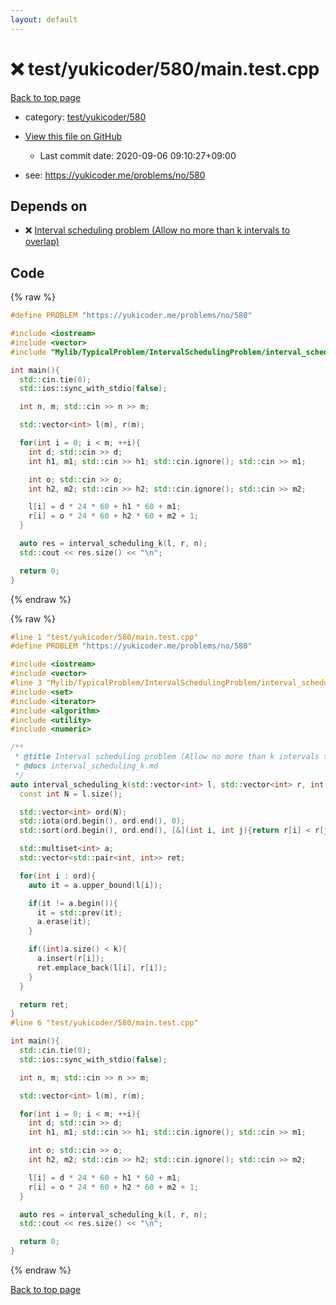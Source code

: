 ```yaml
---
layout: default
---
```


<!-- mathjax config similar to math.stackexchange -->
<script type="text/javascript" async
  src="https://cdnjs.cloudflare.com/ajax/libs/mathjax/2.7.5/MathJax.js?config=TeX-MML-AM_CHTML">
</script>
<script type="text/x-mathjax-config">
  MathJax.Hub.Config({
    TeX: { equationNumbers: { autoNumber: "AMS" }},
    tex2jax: {
      inlineMath: [ ['$','$'] ],
      processEscapes: true
    },
    "HTML-CSS": { matchFontHeight: false },
    displayAlign: "left",
    displayIndent: "2em"
  });
</script>

<script type="text/javascript" src="https://cdnjs.cloudflare.com/ajax/libs/jquery/3.4.1/jquery.min.js"></script>
<script src="https://cdn.jsdelivr.net/npm/jquery-balloon-js@1.1.2/jquery.balloon.min.js" integrity="sha256-ZEYs9VrgAeNuPvs15E39OsyOJaIkXEEt10fzxJ20+2I=" crossorigin="anonymous"></script>
<script type="text/javascript" src="../../../../assets/js/copy-button.js"></script>
<link rel="stylesheet" href="../../../../assets/css/copy-button.css" />


# :x: test/yukicoder/580/main.test.cpp

<a href="../../../../index.html">Back to top page</a>

* category: <a href="../../../../index.html#cd972d63fbc2cdaa6f2e20f02bf8d13c">test/yukicoder/580</a>
* <a href="{{ site.github.repository_url }}/blob/master/test/yukicoder/580/main.test.cpp">View this file on GitHub</a>
    - Last commit date: 2020-09-06 09:10:27+09:00


* see: <a href="https://yukicoder.me/problems/no/580">https://yukicoder.me/problems/no/580</a>


## Depends on

* :x: <a href="../../../../library/Mylib/TypicalProblem/IntervalSchedulingProblem/interval_scheduling_k.cpp.html">Interval scheduling problem (Allow no more than k intervals to overlap)</a>


## Code

<a id="unbundled"></a>
{% raw %}
```cpp
#define PROBLEM "https://yukicoder.me/problems/no/580"

#include <iostream>
#include <vector>
#include "Mylib/TypicalProblem/IntervalSchedulingProblem/interval_scheduling_k.cpp"

int main(){
  std::cin.tie(0);
  std::ios::sync_with_stdio(false);

  int n, m; std::cin >> n >> m;

  std::vector<int> l(m), r(m);

  for(int i = 0; i < m; ++i){
    int d; std::cin >> d;
    int h1, m1; std::cin >> h1; std::cin.ignore(); std::cin >> m1;

    int o; std::cin >> o;
    int h2, m2; std::cin >> h2; std::cin.ignore(); std::cin >> m2;

    l[i] = d * 24 * 60 + h1 * 60 + m1;
    r[i] = o * 24 * 60 + h2 * 60 + m2 + 1;
  }

  auto res = interval_scheduling_k(l, r, n);
  std::cout << res.size() << "\n";

  return 0;
}

```
{% endraw %}

<a id="bundled"></a>
{% raw %}
```cpp
#line 1 "test/yukicoder/580/main.test.cpp"
#define PROBLEM "https://yukicoder.me/problems/no/580"

#include <iostream>
#include <vector>
#line 3 "Mylib/TypicalProblem/IntervalSchedulingProblem/interval_scheduling_k.cpp"
#include <set>
#include <iterator>
#include <algorithm>
#include <utility>
#include <numeric>

/**
 * @title Interval scheduling problem (Allow no more than k intervals to overlap)
 * @docs interval_scheduling_k.md
 */
auto interval_scheduling_k(std::vector<int> l, std::vector<int> r, int k){
  const int N = l.size();

  std::vector<int> ord(N);
  std::iota(ord.begin(), ord.end(), 0);
  std::sort(ord.begin(), ord.end(), [&](int i, int j){return r[i] < r[j];});

  std::multiset<int> a;
  std::vector<std::pair<int, int>> ret;

  for(int i : ord){
    auto it = a.upper_bound(l[i]);

    if(it != a.begin()){
      it = std::prev(it);
      a.erase(it);
    }

    if((int)a.size() < k){
      a.insert(r[i]);
      ret.emplace_back(l[i], r[i]);
    }
  }

  return ret;
}
#line 6 "test/yukicoder/580/main.test.cpp"

int main(){
  std::cin.tie(0);
  std::ios::sync_with_stdio(false);

  int n, m; std::cin >> n >> m;

  std::vector<int> l(m), r(m);

  for(int i = 0; i < m; ++i){
    int d; std::cin >> d;
    int h1, m1; std::cin >> h1; std::cin.ignore(); std::cin >> m1;

    int o; std::cin >> o;
    int h2, m2; std::cin >> h2; std::cin.ignore(); std::cin >> m2;

    l[i] = d * 24 * 60 + h1 * 60 + m1;
    r[i] = o * 24 * 60 + h2 * 60 + m2 + 1;
  }

  auto res = interval_scheduling_k(l, r, n);
  std::cout << res.size() << "\n";

  return 0;
}

```
{% endraw %}

<a href="../../../../index.html">Back to top page</a>

